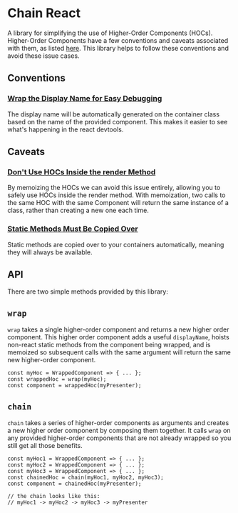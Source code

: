 # Chain React

A library for simplifying the use of Higher-Order Components (HOCs). Higher-Order Components have a few conventions and caveats associated with them, as listed [here](https://facebook.github.io/react/docs/higher-order-components.html). This library helps to follow these conventions and avoid these issue cases.

## Conventions

### [Wrap the Display Name for Easy Debugging](https://facebook.github.io/react/docs/higher-order-components.html#convention-wrap-the-display-name-for-easy-debugging)

The display name will be automatically generated on the container class based on the name of the provided component. This makes it easier to see what's happening in the react devtools.

## Caveats

### [Don't Use HOCs Inside the render Method](https://facebook.github.io/react/docs/higher-order-components.html#dont-use-hocs-inside-the-render-method)

By memoizing the HOCs we can avoid this issue entirely, allowing you to safely use HOCs inside the render method. With memoization, two calls to the same HOC with the same Component will return the same instance of a class, rather than creating a new one each time.

### [Static Methods Must Be Copied Over](https://facebook.github.io/react/docs/higher-order-components.html#static-methods-must-be-copied-over)

Static methods are copied over to your containers automatically, meaning they will always be available.

## API

There are two simple methods provided by this library:

## `wrap`

`wrap` takes a single higher-order component and returns a new higher order component. This higher order component adds a useful `displayName`, hoists non-react static methods from the component being wrapped, and is memoized so subsequent calls with the same argument will return the same new higher-order component.

```
const myHoc = WrappedComponent => { ... };
const wrappedHoc = wrap(myHoc);
const component = wrappedHoc(myPresenter);
```

## `chain`

`chain` takes a series of higher-order components as arguments and creates a new higher order component by composing them together. It calls `wrap` on any provided higher-order components that are not already wrapped so you still get all those benefits.

```
const myHoc1 = WrappedComponent => { ... };
const myHoc2 = WrappedComponent => { ... };
const myHoc3 = WrappedComponent => { ... };
const chainedHoc = chain(myHoc1, myHoc2, myHoc3);
const component = chainedHoc(myPresenter);

// the chain looks like this:
// myHoc1 -> myHoc2 -> myHoc3 -> myPresenter
```
